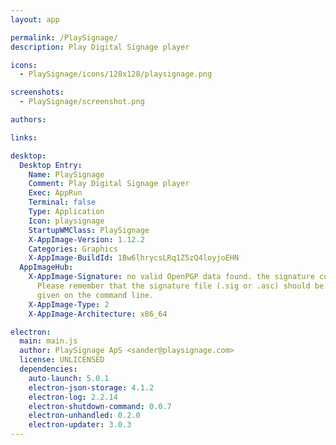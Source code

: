 ```yaml
---
layout: app

permalink: /PlaySignage/
description: Play Digital Signage player

icons:
  - PlaySignage/icons/128x128/playsignage.png

screenshots:
  - PlaySignage/screenshot.png

authors:

links:

desktop:
  Desktop Entry:
    Name: PlaySignage
    Comment: Play Digital Signage player
    Exec: AppRun
    Terminal: false
    Type: Application
    Icon: playsignage
    StartupWMClass: PlaySignage
    X-AppImage-Version: 1.12.2
    Categories: Graphics
    X-AppImage-BuildId: 1Bw6lhrycsLRq1Z5zQ4loyjoEHN
  AppImageHub:
    X-AppImage-Signature: no valid OpenPGP data found. the signature could not be verified.
      Please remember that the signature file (.sig or .asc) should be the first file
      given on the command line.
    X-AppImage-Type: 2
    X-AppImage-Architecture: x86_64

electron:
  main: main.js
  author: PlaySignage ApS <sander@playsignage.com>
  license: UNLICENSED
  dependencies:
    auto-launch: 5.0.1
    electron-json-storage: 4.1.2
    electron-log: 2.2.14
    electron-shutdown-command: 0.0.7
    electron-unhandled: 0.2.0
    electron-updater: 3.0.3
---
```

